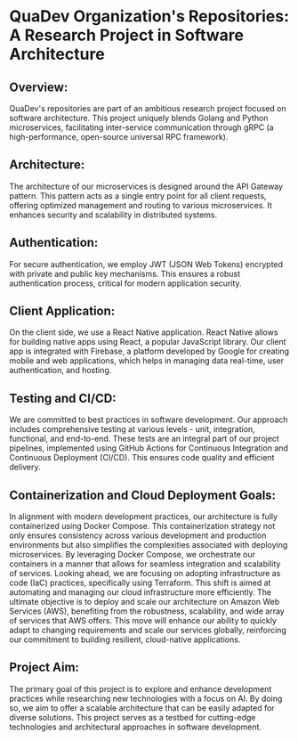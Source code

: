 # QuaDev Organization's Repositories: A Research Project in Software Architecture

## Overview:
QuaDev's repositories are part of an ambitious research project focused on software architecture. This project uniquely blends Golang and Python microservices, facilitating inter-service communication through gRPC (a high-performance, open-source universal RPC framework).

## Architecture:
The architecture of our microservices is designed around the API Gateway pattern. This pattern acts as a single entry point for all client requests, offering optimized management and routing to various microservices. It enhances security and scalability in distributed systems.

## Authentication:
For secure authentication, we employ JWT (JSON Web Tokens) encrypted with private and public key mechanisms. This ensures a robust authentication process, critical for modern application security.

## Client Application:
On the client side, we use a React Native application. React Native allows for building native apps using React, a popular JavaScript library. Our client app is integrated with Firebase, a platform developed by Google for creating mobile and web applications, which helps in managing data real-time, user authentication, and hosting.

## Testing and CI/CD:
We are committed to best practices in software development. Our approach includes comprehensive testing at various levels - unit, integration, functional, and end-to-end. These tests are an integral part of our project pipelines, implemented using GitHub Actions for Continuous Integration and Continuous Deployment (CI/CD). This ensures code quality and efficient delivery.

## Containerization and Cloud Deployment Goals:
In alignment with modern development practices, our architecture is fully containerized using Docker Compose. This containerization strategy not only ensures consistency across various development and production environments but also simplifies the complexities associated with deploying microservices. By leveraging Docker Compose, we orchestrate our containers in a manner that allows for seamless integration and scalability of services. Looking ahead, we are focusing on adopting infrastructure as code (IaC) practices, specifically using Terraform. This shift is aimed at automating and managing our cloud infrastructure more efficiently. The ultimate objective is to deploy and scale our architecture on Amazon Web Services (AWS), benefiting from the robustness, scalability, and wide array of services that AWS offers. This move will enhance our ability to quickly adapt to changing requirements and scale our services globally, reinforcing our commitment to building resilient, cloud-native applications.

## Project Aim:
The primary goal of this project is to explore and enhance development practices while researching new technologies with a focus on AI. By doing so, we aim to offer a scalable architecture that can be easily adapted for diverse solutions. This project serves as a testbed for cutting-edge technologies and architectural approaches in software development.
